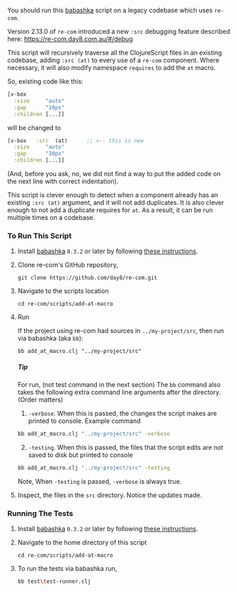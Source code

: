 You should run this [babashka](https://github.com/babashka/babashka) script on a legacy codebase which uses `re-com`. 

Version 2.13.0 of `re-com` introduced a new `:src` 
debugging feature described here: https://re-com.day8.com.au/#/debug

This script will recursively traverse all the ClojureScript files in an existing codebase, adding `:src (at)` to every 
use of a `re-com` component. Where necessary, it will also modify namespace `requires` to add the `at` macro.

So, existing code like this:
```clojure
[v-box
  :size     "auto"
  :gap      "10px"
  :children [...]]
```

will be changed to
```clojure
[v-box   :src  (at)      ;; <-- this is new
  :size     "auto"
  :gap      "10px"
  :children [...]]
```

(And, before you ask, no, we did not find a way to put the added code on the next line with correct indentation).

This script is clever enough to detect when a component already has an existing `:src (at)` argument, and it will not 
add duplicates. It is also clever enough to not add a duplicate requires for `at`. As a result, it can be run multiple 
times on a codebase.

### To Run This Script

1. Install [babashka](https://github.com/babashka/babashka) `0.3.2` or later by following [these instructions](https://github.com/babashka/babashka#installation).
 
2. Clone re-com's GitHub repository,

   ```
   git clone https://github.com/day8/re-com.git 
   ```
  
3. Navigate to the scripts location
   ```
   cd re-com/scripts/add-at-macro
   ```

4. Run

   If the project using re-com had sources in `../my-project/src`, then run via babashka (aka `bb`):
   ```
   bb add_at_macro.clj "../my-project/src" 
   ```
   
   ##### Tip
   
   For run, (not test command in the next section) The `bb` command also takes the following extra command line 
   arguments after the directory. (Order matters)
   1. `-verbose`. When this is passed, the changes the script makes are printed to console. Example command
   ```sh 
   bb add_at_macro.clj "../my-project/src" -verbose
   ```
   
   2. `-testing`. When this is passed, the files that the script edits are not saved to disk but printed to console
   ```sh 
   bb add_at_macro.clj "../my-project/src" -testing
   ```
   Note, When `-testing` is passed, `-verbose` is always true.
   

5. Inspect, the files in the `src` directory. Notice the updates made. 


### Running The Tests

1. Install [babashka](https://github.com/babashka/babashka) `0.3.2` or later by following [these instructions](https://github.com/babashka/babashka#installation).

2. Navigate to the home directory of this script
   ```
   cd re-com/scripts/add-at-macro
   ```
3. To run the tests via babashka run,
   ```sh
   bb test\test-runner.clj
   ```
 
